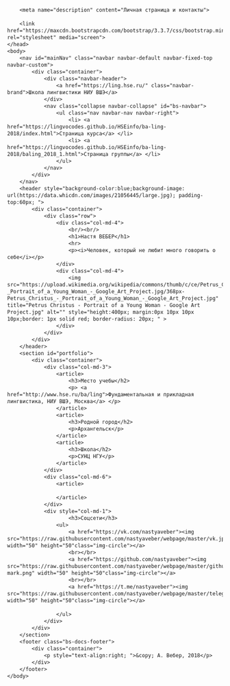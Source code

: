<!DOCTYPE html>

<html>
	<head>
		<title>Личная страница Анастасии Вебер</title>
	 	<meta name="viewport" content="width=device-width, initial-scale=1.0">
		<meta charset="utf-8">
		<body style="background: url(https://data.whicdn.com/images/21056445/large.jpg); background-repeat: no-repeat;">

		<meta name="description" content="Личная страница и контакты">
		
    	<link href="https://maxcdn.bootstrapcdn.com/bootstrap/3.3.7/css/bootstrap.min.css" rel="stylesheet" media="screen">
	</head>
	<body>
		<nav id="mainNav" class="navbar navbar-default navbar-fixed-top navbar-custom">
			<div class="container"> 
				<div class="navbar-header"> 
					<a href="https://ling.hse.ru/" class="navbar-brand">Школа лингвистики НИУ ВШЭ</a> 
				</div> 
				<nav class="collapse navbar-collapse" id="bs-navbar"> 
					<ul class="nav navbar-nav navbar-right"> 
						<li> <a href="https://lingvocodes.github.io/HSEinfo/ba-ling-2018/index.html">Страница курса</a> </li> 
						<li> <a href="https://lingvocodes.github.io/HSEinfo/ba-ling-2018/baling_2018_1.html">Страница группы</a> </li> 
					</ul>
				</nav> 
			</div>
		</nav>
		<header style="background-color:blue;background-image: url(https://data.whicdn.com/images/21056445/large.jpg); padding-top:60px; "> 
			<div class="container"> 
				<div class="row">
					<div class="col-md-4">
						<br/><br/>
						<h1>Настя ВЕБЕР</h1>
						<hr>
						<p><i>Человек, который не любит много говорить о себе</i></p> 
	                </div>
					<div class="col-md-4">
        	            <img src="https://upload.wikimedia.org/wikipedia/commons/thumb/c/ce/Petrus_Christus_-_Portrait_of_a_Young_Woman_-_Google_Art_Project.jpg/368px-Petrus_Christus_-_Portrait_of_a_Young_Woman_-_Google_Art_Project.jpg" title="Petrus Christus - Portrait of a Young Woman - Google Art Project.jpg" alt="" style="height:400px; margin:0px 10px 10px 10px;border: 1px solid red; border-radius: 20px; " >
					</div>
	            </div>
			</div>
		</header>
		<section id="portfolio">
			<div class="container">
				<div class="col-md-3">
					<article>
						<h3>Место учебы</h2>
						<p> <a href="http://www.hse.ru/ba/ling">Фундаментальная и прикладная лингвистика, НИУ ВШЭ, Москва</a> </p>
					</article>
					<article>
						<h3>Родной город</h2>
						<p>Архангельск</p>
					</article>
					<article>
						<h3>Школа</h2>
						<p>СУНЦ НГУ</p>
					</article>
				</div>
				<div class="col-md-6">
					<article>

					</article>
				</div>
				<div style="col-md-1">
						<h3>Соцсети</h3>
					<ul>
						<a href="https://vk.com/nastyaveber"><img src="https://raw.githubusercontent.com/nastyaveber/webpage/master/vk.jpg" width="50" height="50"class="img-circle"></a> 
						<br></br>
						<a href="https://github.com/nastyaveber"><img src="https://raw.githubusercontent.com/nastyaveber/webpage/master/github-mark.png" width="50" height="50"class="img-circle"></a>
						<br></br>
						<a href="https://t.me/nastyaveber"><img src="https://raw.githubusercontent.com/nastyaveber/webpage/master/telegram.png" width="50" height="50"class="img-circle"></a>
						
					</ul>
				</div>
			</div>
		</section>
		<footer class="bs-docs-footer"> 
			<div class="container"> 
				<p style="text-align:right; ">&copy; А. Вебер, 2018</p> 
			</div>
		</footer>
	</body>
</html>
